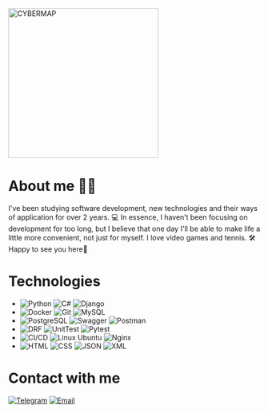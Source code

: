 <img src="https://i.pinimg.com/originals/7b/2c/ce/7b2cce4cc35020a5da4729270300b175.gif" width="300" height="300" alt="CYBERMAP">

# About me 👨‍💻
I've been studying software development, new technologies and their ways of application for over 2 years. 💻
In essence, I haven’t been focusing on development for too long, but I believe that one day I'll be able to make life a little more convenient, not just for myself. I love video games and tennis. 🛠️
Happy to see you here🕺

# Technologies

* ![Python](https://img.shields.io/badge/Python-3776AB?style=for-the-badge&logo=python&logoColor=white) ![C#](https://img.shields.io/badge/C%23-239120?style=for-the-badge&logo=c-sharp&logoColor=white) ![Django](https://img.shields.io/badge/Django-092E20?style=for-the-badge&logo=django&logoColor=white)
* ![Docker](https://img.shields.io/badge/Docker-2496ED?style=for-the-badge&logo=docker&logoColor=white) ![Git](https://img.shields.io/badge/Git-F05032?style=for-the-badge&logo=git&logoColor=white)  ![MySQL](https://img.shields.io/badge/MySQL-4479A1?style=for-the-badge&logo=mysql&logoColor=white)
* ![PostgreSQL](https://img.shields.io/badge/PostgreSQL-4169E1?style=for-the-badge&logo=postgresql&logoColor=white) ![Swagger](https://img.shields.io/badge/Swagger-85EA2D?style=for-the-badge&logo=swagger&logoColor=black) ![Postman](https://img.shields.io/badge/Postman-FF6C37?style=for-the-badge&logo=postman&logoColor=white)
* ![DRF](https://img.shields.io/badge/DRF-FF6F00?style=for-the-badge&logo=django&logoColor=white) ![UnitTest](https://img.shields.io/badge/UnitTest-009688?style=for-the-badge&logo=python&logoColor=white) ![Pytest](https://img.shields.io/badge/Pytest-303030?style=for-the-badge&logo=pytest&logoColor=white)
* ![CI/CD](https://img.shields.io/badge/CI/CD-3D3D3D?style=for-the-badge&logo=git&logoColor=white) ![Linux Ubuntu](https://img.shields.io/badge/Linux_Ubuntu-E95420?style=for-the-badge&logo=ubuntu&logoColor=white) ![Nginx](https://img.shields.io/badge/Nginx-009639?style=for-the-badge&logo=nginx&logoColor=white)
* ![HTML](https://img.shields.io/badge/HTML-E34F26?style=for-the-badge&logo=html5&logoColor=white) ![CSS](https://img.shields.io/badge/CSS-1572B6?style=for-the-badge&logo=css3&logoColor=white) ![JSON](https://img.shields.io/badge/JSON-000000?style=for-the-badge&logo=json&logoColor=white) ![XML](https://img.shields.io/badge/XML-FF9C00?style=for-the-badge&logo=xml&logoColor=white)
 

# Contact with me
[![Telegram](https://img.shields.io/badge/Telegram-%40vhlinkos_me-%230077b5?style=for-the-badge&logo=telegram&logoColor=#0088cc)](https://t.me/vhlinkos_me)
[![Email](https://img.shields.io/badge/Email-%20vhlinkos@gmail.com-%230077b5?style=for-the-badge&logo=gmail&logoColor=red)](mailto:vhlinkos@gmail.com)



